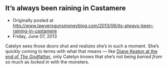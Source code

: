 ## It’s always been raining in Castamere

 * Originally posted at http://www.lawyersgunsmoneyblog.com/2013/06/its-always-been-raining-in-castamere
 * Friday, June 07, 2013

Catelyn sees those doors shut and realizes she’s in such a moment. She’s quickly coming to terms with what that means — like [Diane Keaton at the end of _The Godfather_](youtu.be/U5tJKzj6k\_Q#t=03m15s), only Catelyn knows that she’s not being _barred from_ so much as _locked in_ with the monsters.